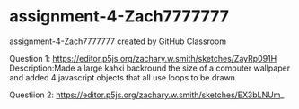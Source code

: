 # assignment-4-Zach7777777
assignment-4-Zach7777777 created by GitHub Classroom

Question 1: https://editor.p5js.org/zachary.w.smith/sketches/ZayRp091H
Description:Made a large kahki backround the size of a computer wallpaper and added 4 javascript objects that all use loops to be drawn 

Questiion 2: https://editor.p5js.org/zachary.w.smith/sketches/EX3bLNUm_
